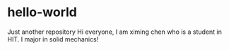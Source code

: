# hello-world
Just another repository
Hi everyone, I am ximing chen who is a student in HIT. I major in solid mechanics! 
